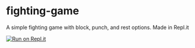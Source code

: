 # fighting-game
A simple fighting game with block, punch, and rest options.
Made in Repl.it

[![Run on Repl.it](https://repl.it/badge/github/Squeed-lol/fighting-game)](https://repl.it/github/Squeed-lol/fighting-game)

